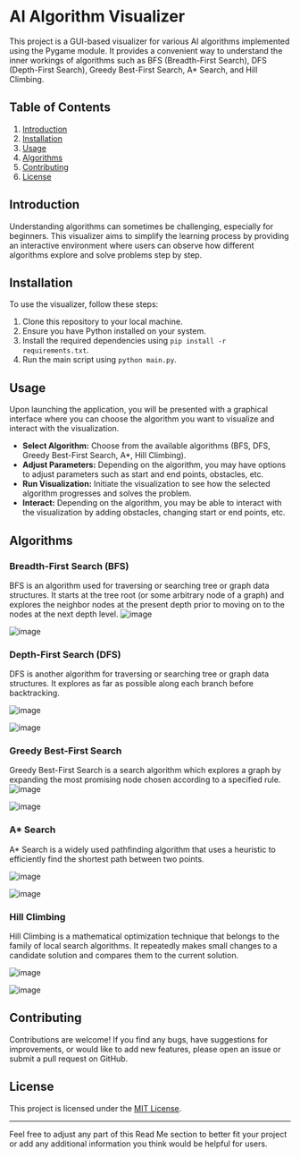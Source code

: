 
# AI Algorithm Visualizer

This project is a GUI-based visualizer for various AI algorithms implemented using the Pygame module. It provides a convenient way to understand the inner workings of algorithms such as BFS (Breadth-First Search), DFS (Depth-First Search), Greedy Best-First Search, A* Search, and Hill Climbing.

## Table of Contents
1. [Introduction](#introduction)
2. [Installation](#installation)
3. [Usage](#usage)
4. [Algorithms](#algorithms)
5. [Contributing](#contributing)
6. [License](#license)

## Introduction

Understanding algorithms can sometimes be challenging, especially for beginners. This visualizer aims to simplify the learning process by providing an interactive environment where users can observe how different algorithms explore and solve problems step by step.

## Installation

To use the visualizer, follow these steps:

1. Clone this repository to your local machine.
2. Ensure you have Python installed on your system.
3. Install the required dependencies using `pip install -r requirements.txt`.
4. Run the main script using `python main.py`.

## Usage

Upon launching the application, you will be presented with a graphical interface where you can choose the algorithm you want to visualize and interact with the visualization.

- **Select Algorithm:** Choose from the available algorithms (BFS, DFS, Greedy Best-First Search, A*, Hill Climbing).
- **Adjust Parameters:** Depending on the algorithm, you may have options to adjust parameters such as start and end points, obstacles, etc.
- **Run Visualization:** Initiate the visualization to see how the selected algorithm progresses and solves the problem.
- **Interact:** Depending on the algorithm, you may be able to interact with the visualization by adding obstacles, changing start or end points, etc.

## Algorithms

### Breadth-First Search (BFS)

BFS is an algorithm used for traversing or searching tree or graph data structures. It starts at the tree root (or some arbitrary node of a graph) and explores the neighbor nodes at the present depth prior to moving on to the nodes at the next depth level.
![image](https://github.com/Haider12212/AI-Project/assets/84367962/dd7e30e6-d0b4-4f3f-9114-a0a8961f85cf)

![image](https://github.com/Haider12212/AI-Project/assets/84367962/9923011e-692e-4563-952f-e57901744aa9)

### Depth-First Search (DFS)

DFS is another algorithm for traversing or searching tree or graph data structures. It explores as far as possible along each branch before backtracking.

![image](https://github.com/Haider12212/AI-Project/assets/84367962/aee2eaa8-db0a-413e-9fd4-1fdaff27c6a3)


![image](https://github.com/Haider12212/AI-Project/assets/84367962/aa90022e-1512-4579-9a04-464a49621308)


### Greedy Best-First Search

Greedy Best-First Search is a search algorithm which explores a graph by expanding the most promising node chosen according to a specified rule.
![image](https://github.com/Haider12212/AI-Project/assets/84367962/8f98bc8f-63fb-44ac-9dc8-2850f9d22f65)

![image](https://github.com/Haider12212/AI-Project/assets/84367962/80694623-59f4-498b-9989-db100ff63be8)




### A* Search

A* Search is a widely used pathfinding algorithm that uses a heuristic to efficiently find the shortest path between two points.

![image](https://github.com/Haider12212/AI-Project/assets/84367962/726cd8ce-9575-4cfe-8e80-2ce3c83a108e)

![image](https://github.com/Haider12212/AI-Project/assets/84367962/635ae1a8-2a6b-4c6c-ae71-98557ef569bc)



### Hill Climbing

Hill Climbing is a mathematical optimization technique that belongs to the family of local search algorithms. It repeatedly makes small changes to a candidate solution and compares them to the current solution.

![image](https://github.com/Haider12212/AI-Project/assets/84367962/bc0cd9d5-5962-435f-8dbd-4e1e00372556)

![image](https://github.com/Haider12212/AI-Project/assets/84367962/9a92d04b-be75-4751-b2b7-797c536096ca)



## Contributing

Contributions are welcome! If you find any bugs, have suggestions for improvements, or would like to add new features, please open an issue or submit a pull request on GitHub.

## License

This project is licensed under the [MIT License](LICENSE).

---

Feel free to adjust any part of this Read Me section to better fit your project or add any additional information you think would be helpful for users.
